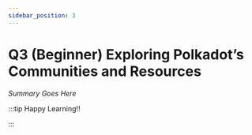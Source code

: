 ```yaml
---
sidebar_position: 3
---
```


# Q3 (Beginner) Exploring Polkadot’s Communities and Resources

_Summary Goes Here_

:::tip Happy Learning!!

<QuestButton text="Go To Quest" link="https://app.stackup.dev/quest_page/q3-beginner-exploring-polkadot%E2%80%99s-communities-and-resources" />

:::

